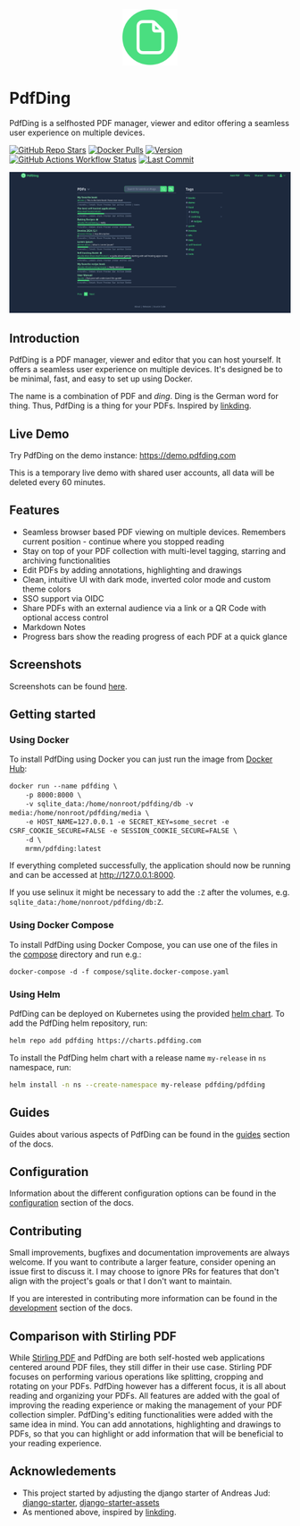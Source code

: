 <div align="center" width="100%">
    <img src="./pdfding/static/images/logo_with_circle.svg" width="100" alt="" />
</div>

# PdfDing
PdfDing is a selfhosted PDF manager, viewer and editor offering a seamless user experience on multiple devices.

[![GitHub Repo Stars](https://img.shields.io/github/stars/mrmn2/PdfDing?style=flat&logo=github)](https://github.com/mrmn2/PdfDing)
[![Docker Pulls](https://img.shields.io/docker/pulls/mrmn/pdfding?style=flat&logo=docker&logoColor=white)](https://hub.docker.com/r/mrmn/pdfding)
[![Version](https://img.shields.io/github/v/release/mrmn2/PdfDing?style=flat&label=version)](https://github.com/mrmn2/PdfDing/releases)
[![GitHub Actions Workflow Status](https://img.shields.io/github/actions/workflow/status/mrmn2/PdfDing/tests.yaml?style=flat&logo=github&label=ci)](https://github.com/mrmn2/PdfDing/actions)
[![Last Commit](https://img.shields.io/github/last-commit/mrmn2/PdfDing?style=flat&logo=github)](https://github.com/mrmn2/PdfDing/commits/master/)

![](https://github.com/mrmn2/PdfDing-Screenshots/blob/master/screenshots/pdf_overview_dark_green.png)

## Introduction
PdfDing is a PDF manager, viewer and editor that you can host yourself. It offers a seamless user experience on multiple
devices. It's designed be to be minimal, fast, and easy to set up using Docker.

The name is a combination of PDF and *ding*. Ding is the German word for thing. Thus, PdfDing is a thing for
your PDFs. Inspired by [linkding](https://github.com/sissbruecker/linkding).

## Live Demo
Try PdfDing on the demo instance: https://demo.pdfding.com

This is a temporary live demo with shared user accounts, all data will be deleted every 60 minutes.

## Features
* Seamless browser based PDF viewing on multiple devices. Remembers current position - continue where you stopped reading
* Stay on top of your PDF collection with multi-level tagging, starring and archiving functionalities
* Edit PDFs by adding annotations, highlighting and drawings
* Clean, intuitive UI with dark mode, inverted color mode and custom theme colors
* SSO support via OIDC
* Share PDFs with an external audience via a link or a QR Code with optional access control
* Markdown Notes
* Progress bars show the reading progress of each PDF at a quick glance

## Screenshots
Screenshots can be found [here](https://github.com/mrmn2/PdfDing/blob/master/docs/screenshots.md).

## Getting started
### Using Docker
To install PdfDing using Docker you can just run the image from [Docker Hub](https://hub.docker.com/r/mrmn/pdfding):

```
docker run --name pdfding \
    -p 8000:8000 \
    -v sqlite_data:/home/nonroot/pdfding/db -v media:/home/nonroot/pdfding/media \
    -e HOST_NAME=127.0.0.1 -e SECRET_KEY=some_secret -e CSRF_COOKIE_SECURE=FALSE -e SESSION_COOKIE_SECURE=FALSE \
    -d \
    mrmn/pdfding:latest
```

If everything completed successfully, the application should now be running
and can be accessed at http://127.0.0.1:8000.

If you use selinux it might be necessary to add the `:Z` after the volumes, e.g.
`sqlite_data:/home/nonroot/pdfding/db:Z`.

### Using Docker Compose
To install PdfDing using Docker Compose, you can use one of the files in the
[compose](https://github.com/mrmn2/PdfDing/tree/master/compose) directory and run e.g.:

```
docker-compose -d -f compose/sqlite.docker-compose.yaml
```

### Using Helm
PdfDing can be deployed on Kubernetes using the provided [helm chart](https://github.com/mrmn2/PdfDing/tree/master/helm-charts/pdfding).
To add the PdfDing helm repository, run:
```bash
helm repo add pdfding https://charts.pdfding.com
```
To install the PdfDing helm chart with a release name `my-release` in `ns` namespace, run:
```bash
helm install -n ns --create-namespace my-release pdfding/pdfding
```

## Guides
Guides about various aspects of PdfDing can be found in the
[guides](https://github.com/mrmn2/PdfDing/blob/master/docs/guides.md) section of the docs.

## Configuration
Information about the different configuration options can be found in the
[configuration](https://github.com/mrmn2/PdfDing/blob/master/docs/configuration.md) section of the docs.

## Contributing
Small improvements, bugfixes and documentation improvements are always welcome.
If you want to contribute a larger feature, consider opening an issue first to
discuss it. I may choose to ignore PRs for features that don't align with the
project's goals or that I don't want to maintain.

If you are interested in contributing more information can be found in the
[development](https://github.com/mrmn2/PdfDing/blob/master/docs/development.md) section of the docs.

## Comparison with Stirling PDF
While [Stirling PDF](https://github.com/Stirling-Tools/Stirling-PDF) and PdfDing are both self-hosted web
applications centered around PDF files, they still differ in their use case. Stirling PDF focuses on
performing various operations like splitting, cropping and rotating on your PDFs. PdfDing however has a
different focus, it is all about reading and organizing your PDFs. All features are added with the goal of
improving the reading experience or making the management of your PDF collection simpler. PdfDing's editing
functionalities were added with the same idea in mind. You can add annotations, highlighting and drawings to
PDFs, so that you can highlight or add information that will be beneficial to your reading experience.

## Acknowledements
* This project started by adjusting the django starter of Andreas Jud: [django-starter](https://github.com/andyjud/django-starter), [django-starter-assets](https://github.com/andyjud/django-starter-assets)
* As mentioned above, inspired by [linkding](https://github.com/sissbruecker/linkding).
